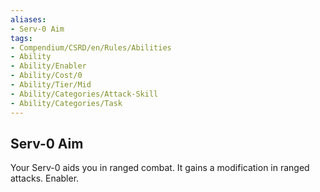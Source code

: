 ```yaml
---
aliases:
- Serv-0 Aim
tags:
- Compendium/CSRD/en/Rules/Abilities
- Ability
- Ability/Enabler
- Ability/Cost/0
- Ability/Tier/Mid
- Ability/Categories/Attack-Skill
- Ability/Categories/Task
---
```


  
## Serv-0 Aim  
Your Serv-0 aids you in ranged combat. It gains a modification in ranged attacks. Enabler.